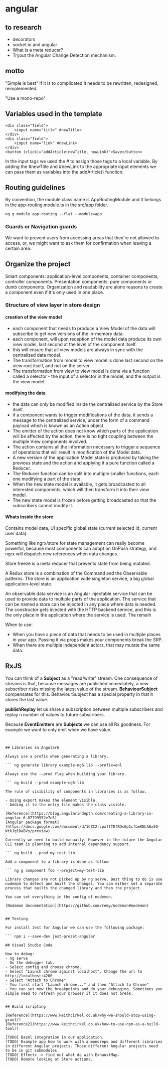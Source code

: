 # angular

## to research

- decorators
- socket.io and angular
- What is a meta reducer?
- Tryout the Angular Change Detection mechanism.



## motto

"Simple is best" if it is to complicated it needs to be rewritten, redesigned, reimplemented. 

"Use a mono-repo"

## Variables used in the template

```html5
<div class="field">
	<input name="title" #newTitle>
</div>
<div class="field">
	<input name="link" #newLink>
</div>
<button (click)="addArticle(newTitle, newLink)">Save</button>
```

In the input tags we used the # to assign those tags to a local variable. By adding the #newTitle and #newLink to the appropriate input elements we can pass them as variables into the addArticle() function.




## Routing guidelines

By convention, the module class name is AppRoutingModule and it belongs in the app-routing.module.ts in the src/app folder.

```
ng g module app-routing --flat --module=app
```

### Guards or Navigation guards

We want to prevent users from accessing areas that they're not allowed to access, or, we might want to ask them for confirmation when leaving a certain area.


## Organize the project

Smart components: application-level components, container components, controller components.
Presentation components: pure components or dumb components.
Organization and readability are alone reasons to create a component even if it's only used in one place.

### Structure of view layer in store design

#### creation of the view model 

- each component that needs to produce a View Model of the data will subscribe to get new versions of the in-memory data.
- each component, will upon reception of the model data produce its own view model, last second at the level of the component itself. 
- this will ensure that all view models are always in sync with the centralized data model.
- The transformation from model to view model is done last second on the view root itself, and not on the server. 
- The transformation from view to view model is done via a function called a selector - the input of a selector in the model, and the output is the view model.

#### modifying the data

- the data can only be modified inside the centralized service by the Store itself.
- if a component wants to trigger modifications of the data, it sends a message to the centralized service, under the form of a command payload which is known as an Action object.
- The emitter of the action does not know which parts of the application will be affected by the action, there is no tight coupling  between the multiple View components involved.
- The action contains all the information necessary to trigger a sequence of operations that will result in modification of the Model data.
- A new version of the application Model state is produced by taking the previous state and the action and applying it a pure function called a Reducer.
- The Reducer function can be split into multiple smaller functions, each one modifying a part of the state.
- When the new state model is available, it gets broadcasted to all interested components, which will then transform it into their view model.
- The new state model is frozen before getting broadcasted so that the subscribers cannot modify it.

#### Whats inside the store

Contains model data, UI specific global state (current selected Id, current user data).

Something like ngrx/store for state management can really become powerful, because most components can adopt on OnPush strategy, and ngrx will dispatch new references when data changes. 

Store freeze is a meta reducer that prevents state from being mutated.

A Redux store is a combination of the Command and the Observable patterns. 
The store is an application wide singleton service, a big global application-level state.

An observable data service is an Angular injectable service that can be used to provide data to multiple parts of the application. The service that can be named a store can be injected in any place where data is needed.
The constructor gets injected with the HTTP backend service, and this is the only place in the application where the service is used. The remaih


When to use:

- When you have a piece of data that needs to be used in multiple places in your app. Passing it via props makes your components break the SRP.
- When there are multiple independent actors, that may mutate the same data.


## RxJS

You can think of a **Subject** as a "read/write" stream.
One consequence of streams is that, because messages are published immediately, a new subscriber risks missing the latest value of the stream. **BehaviourSubject** compensates for this.
BehaviourSubject has a special property in that it stores the last value.

**publishReplay** let us share a subscription between multiple subscribers and replay n number of values to future subscribers. 

Because **EventEmitters** are **Subjects** we can use all Rx goodness. For example we want to only emit when we have value.

``` @Output() add = new EventEmitters().filter(v => !!v);


## Libraries in Angular6

Always use a prefix when generating a library.

``` ng generate library example-ng6-lib --prefix=enl

Always use the --prod flag when building your library.

``` ng build --prod example-ng6-lib

The rule of visibility of components in libraries is as follow.

- Using export makes the element visible.
- Adding it to the entry file makes the class visible.

[Reference](https://blog.angularindepth.com/creating-a-library-in-angular-6-87799552e7e5)
[Angular package format](https://docs.google.com/document/d/1CZC2rcpxffTDfRDs6p1cfbmKNLA6x5O-NtkJglDaBVs/preview)

Currently we need to build manually. However in the future the Angular CLI team is planning to add internal dependency support.

``` ng build --prod my-test-lib

Add a component to a library is done as follow

``` ng g component foo --project=my-test-lib

Library changes are not picked up by ng serve. Best thing to do is use nodemon to detect and built the changes. You can either set a separate process that builts the changed library and then the project. 

You can set everything in the config of nodemon. 

[Nodemon documentation](https://github.com/remy/nodemon#nodemon)


## Testing

For install Jest for Angular we can use the following package:

``` npm i --save-dev jest-preset-angular

## Visual Studio Code

How to debug:
- ng serve
- Go the debugger tab.
- Select config and choose chrome.
- Select "Launch chrome against localhost". Change the url to http://localhost:4200
- Select "Attach to Chrome"
- You first start "Launch chrome..." and then "Attach to Chrome"
- You can set now the breakpoints and do your debugging. Sometimes you simple need to refresh your browser if it does not break.


## Build scripting

[Reference](https://www.keithcirkel.co.uk/why-we-should-stop-using-grunt/)
[Reference2](https://www.keithcirkel.co.uk/how-to-use-npm-as-a-build-tool/)

[TODO] Bazel integration in our application.
[TODO] Example app how to work with a monorepo and different libraries in different Angular projects. Those different Angular projects need to be in git submodules. 
[TODO] Effects -> find out what do with ExhaustMap.
[TODO] Remote looking at Store actions.
